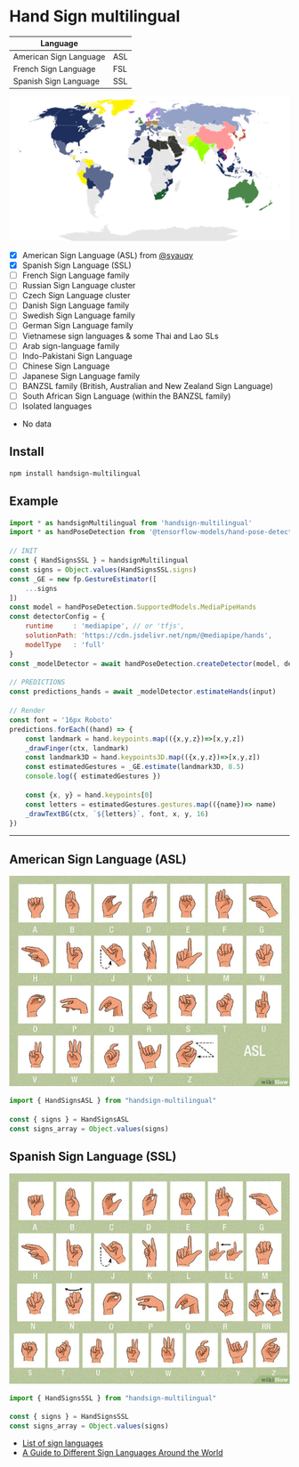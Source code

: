 # Hand Sign multilingual

| Language               |     |
| ---------------------- | --- |
| American Sign Language | ASL |
| French Sign Language   | FSL |
| Spanish Sign Language  | SSL |

![Sign_language_families](.github/Sign_language_families.svg)

- [x] American Sign Language (ASL) from [@syauqy](https://github.com/syauqy)
- [x] Spanish Sign Language (SSL)
- [ ] French Sign Language family
- [ ] Russian Sign Language cluster
- [ ] Czech Sign Language cluster
- [ ] Danish Sign Language family
- [ ] Swedish Sign Language family
- [ ] German Sign Language family
- [ ] Vietnamese sign languages & some Thai and Lao SLs
- [ ] Arab sign-language family
- [ ] Indo-Pakistani Sign Language
- [ ] Chinese Sign Language
- [ ] Japanese Sign Language family
- [ ] BANZSL family (British, Australian and New Zealand Sign Language)
- [ ] South African Sign Language (within the BANZSL family)
- [ ] Isolated languages
- No data

## Install

```bash
npm install handsign-multilingual
```

## Example

```js
import * as handsignMultilingual from 'handsign-multilingual'
import * as handPoseDetection from '@tensorflow-models/hand-pose-detection'

// INIT
const { HandSignsSSL } = handsignMultilingual
const signs = Object.values(HandSignsSSL.signs)
const _GE = new fp.GestureEstimator([
    ...signs
])
const model = handPoseDetection.SupportedModels.MediaPipeHands
const detectorConfig = {
    runtime     : 'mediapipe', // or 'tfjs',
    solutionPath: 'https://cdn.jsdelivr.net/npm/@mediapipe/hands',
    modelType   : 'full'
}
const _modelDetector = await handPoseDetection.createDetector(model, detectorConfig)

// PREDICTIONS
const predictions_hands = await _modelDetector.estimateHands(input)

// Render
const font = '16px Roboto'
predictions.forEach((hand) => {
    const landmark = hand.keypoints.map(({x,y,z})=>[x,y,z])
    _drawFinger(ctx, landmark)
    const landmark3D = hand.keypoints3D.map(({x,y,z})=>[x,y,z])
    const estimatedGestures = _GE.estimate(landmark3D, 8.5)
    console.log({ estimatedGestures })

    const {x, y} = hand.keypoints[0]
    const letters = estimatedGestures.gestures.map(({name})=> name)
    _drawTextBG(ctx, `${letters}`, font, x, y, 16)
})
```

---

## American Sign Language (ASL)

![American Sign Language (ASL)](.github/ASL.png)


```js
import { HandSignsASL } from "handsign-multilingual"

const { signs } = HandSignsASL
const signs_array = Object.values(signs)

```

## Spanish Sign Language (SSL)

![Spanish Sign Language (SSL)](.github/SSL.png)

```js
import { HandSignsSSL } from "handsign-multilingual"

const { signs } = HandSignsSSL
const signs_array = Object.values(signs)

```

- [List of sign languages](https://en.wikipedia.org/wiki/List_of_sign_languages)
- [A Guide to Different Sign Languages Around the World](https://www.wikihow.com/Types-of-Sign-Language) 